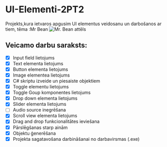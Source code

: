 # UI-Elementi-2PT2
Projekts,kura ietvaros apgusim UI elementus veidosanu un darbošanos ar tiem, tēma :Mr Bean
![Mr. Bean attēls](https://th.bing.com/th/id/OIP.pZ317y7Jnoi4pSpJ5LUcSwAAAA?pid=ImgDet&rs=1)


## Veicamo darbu saraksts:
- [x] Input field lietojums
- [x] Text elementa lietojums
- [x] Button elementa lietojums
- [x] Image elementea lietojums
- [x] C# skriptu izveide un piesaiste objektiem
- [x] Toggle elementu lietojums
- [x] Toggle Goup komponentes lietojums
- [x] Drop down elementa lietojums
- [x] Slider elementa lietojums
- [ ] Audio source inegrēšana
- [x] Scroll view elementa lietojums
- [x] Drag and drop funkcionalitātes ieviešana
- [x] Pārslēgšanas starp ainām
- [x] Objektu ģenerēšana 
- [x] Projekta sagatavošana darbināšanai no darbavirsmas (.exe)

